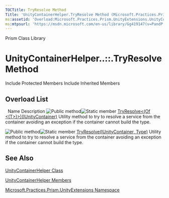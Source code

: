 ```yaml
---
TOCTitle: TryResolve Method
Title: 'UnityContainerHelper.TryResolve Method (Microsoft.Practices.Prism.UnityExtensions)'
ms:assetid: 'Overload:Microsoft.Practices.Prism.UnityExtensions.UnityContainerHelper.TryResolve'
ms:mtpsurl: 'https://msdn.microsoft.com/en-us/library/Gg419147(v=PandP.50)'
---
```


Prism Class Library

UnityContainerHelper..::.TryResolve Method
==========================================

Include Protected Members
Include Inherited Members

Overload List
-------------

<span id="overloadMembersTableToggle"></span>
 
Name
Description
![](https://msdn.microsoft.com/en-us/Gg419147.pubmethod(en-us,PandP.50).gif "Public method")![](https://msdn.microsoft.com/en-us/Gg419147.static(en-us,PandP.50).gif "Static member")
[TryResolve&lt;(Of &lt;(T&gt;)&gt;)(IUnityContainer)](https://msdn.microsoft.com/m:microsoft.practices.prism.unityextensions.unitycontainerhelper.tryresolve%60%601(microsoft.practices.unity.iunitycontainer))
Utility method to try to resolve a service from the container avoiding an exception if the container cannot build the type.

![](https://msdn.microsoft.com/en-us/Gg419147.pubmethod(en-us,PandP.50).gif "Public method")![](https://msdn.microsoft.com/en-us/Gg419147.static(en-us,PandP.50).gif "Static member")
[TryResolve(IUnityContainer, Type)](https://msdn.microsoft.com/m:microsoft.practices.prism.unityextensions.unitycontainerhelper.tryresolve(microsoft.practices.unity.iunitycontainer%2csystem.type))
Utility method to try to resolve a service from the container avoiding an exception if the container cannot build the type.

See Also
--------

<span id="seeAlsoToggle"></span>
[UnityContainerHelper Class](https://msdn.microsoft.com/t:microsoft.practices.prism.unityextensions.unitycontainerhelper)

[UnityContainerHelper Members](https://msdn.microsoft.com/allmembers.t:microsoft.practices.prism.unityextensions.unitycontainerhelper)

[Microsoft.Practices.Prism.UnityExtensions Namespace](https://msdn.microsoft.com/n:microsoft.practices.prism.unityextensions)
